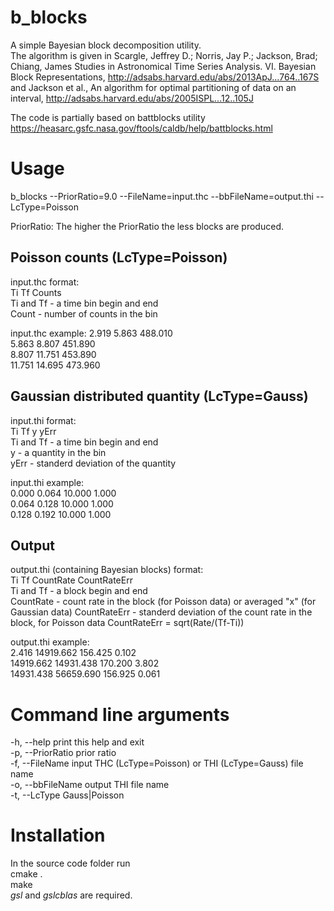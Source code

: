 # b_blocks
A simple Bayesian block decomposition utility.  
The algorithm is given in Scargle, Jeffrey D.; Norris, Jay P.; Jackson, Brad; Chiang, James
Studies in Astronomical Time Series Analysis. VI. Bayesian Block Representations,
http://adsabs.harvard.edu/abs/2013ApJ...764..167S and 
Jackson et al., An algorithm for optimal partitioning of data on an interval,
http://adsabs.harvard.edu/abs/2005ISPL...12..105J  

The code is partially based on battblocks utility
https://heasarc.gsfc.nasa.gov/ftools/caldb/help/battblocks.html

# Usage
b_blocks --PriorRatio=9.0 --FileName=input.thc --bbFileName=output.thi --LcType=Poisson

PriorRatio:
The higher the PriorRatio the less blocks are produced. 

## Poisson counts (LcType=Poisson)
input.thc format:  
Ti Tf Counts  
Ti and Tf - a time bin begin and end  
Count - number of counts in the bin  

input.thc example:
 2.919   5.863   488.010  
 5.863   8.807   451.890  
 8.807  11.751   453.890  
11.751  14.695   473.960  

## Gaussian distributed quantity (LcType=Gauss)
input.thi format:  
Ti Tf y yErr  
Ti and Tf - a time bin begin and end  
y - a quantity in the bin  
yErr - standerd deviation of the quantity  

input.thi example:  
0.000 0.064  10.000  1.000  
0.064 0.128  10.000  1.000  
0.128 0.192  10.000  1.000  

## Output
output.thi (containing Bayesian blocks) format:  
Ti Tf CountRate CountRateErr  
Ti and Tf - a block begin and end  
CountRate - count rate in the block (for Poisson data) or averaged "x" (for Gaussian data)
CountRateErr - standerd deviation of the count rate in the block, for Poisson data CountRateErr = sqrt(Rate/(Tf-Ti))

output.thi example:  
    2.416 14919.662  156.425    0.102  
14919.662 14931.438  170.200    3.802  
14931.438 56659.690  156.925    0.061  

# Command line arguments
-h, --help         print this help and exit  
-p, --PriorRatio   prior ratio  
-f, --FileName     input THC (LcType=Poisson) or THI (LcType=Gauss) file name  
-o, --bbFileName   output THI file name  
-t, --LcType       Gauss|Poisson  

# Installation
In the source code folder run  
cmake .  
make  
*gsl* and *gslcblas* are required.
